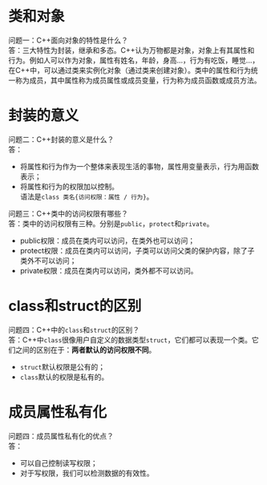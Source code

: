 # 类和对象
问题一：C++面向对象的特性是什么？<br>
答：三大特性为封装，继承和多态。C++认为万物都是对象，对象上有其属性和行为。例如人可以作为对象，属性有姓名，年龄，身高...，行为有吃饭，睡觉...，在C++中，可以通过类来实例化对象（通过类来创建对象）。类中的属性和行为统一称为成员，其中属性称为成员属性或成员变量，行为称为成员函数或成员方法。<br>

# 封装的意义
问题二：C++封装的意义是什么？<br>
答：
- 将属性和行为作为一个整体来表现生活的事物，属性用变量表示，行为用函数表示；
- 将属性和行为的权限加以控制。<br>
语法是`class 类名{访问权限：属性 / 行为}`。

问题三：C++类中的访问权限有哪些？<br>
答：类中的访问权限有三种。分别是`public`，`protect`和`private`。
- public权限：成员在类内可以访问，在类外也可以访问；
- protect权限：成员在类内可以访问，子类可以访问父类的保护内容，除了子类外不可以访问；
- private权限：成员在类内可以访问，类外都不可以访问。

# class和struct的区别
问题四：C++中的`class`和`struct`的区别？<br>
答：C++中`class`很像用户自定义的数据类型`struct`，它们都可以表现一个类。它们之间的区别在于：<b>两者默认的访问权限不同</b>。
- `struct`默认权限是公有的；
- `class`默认的权限是私有的。

# 成员属性私有化
问题四：成员属性私有化的优点？<br>
答：
- 可以自己控制读写权限；
- 对于写权限，我们可以检测数据的有效性。